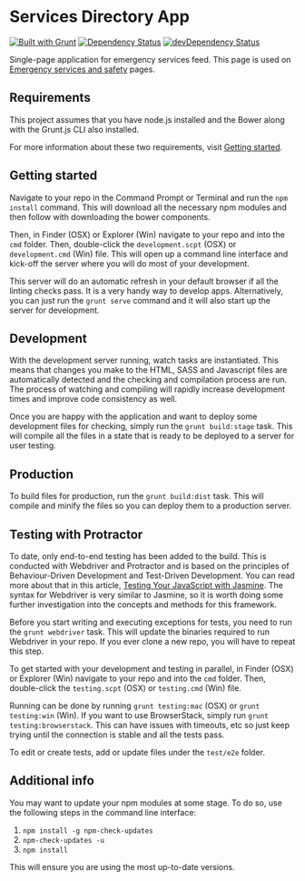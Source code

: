 # Services Directory App

[![Built with Grunt](https://cdn.gruntjs.com/builtwith.png)](http://gruntjs.com/)
[![Dependency Status](https://david-dm.org/qld-gov-au/emergency-services.png)](https://david-dm.org/qld-gov-au/emergency-services)
[![devDependency Status](https://david-dm.org/qld-gov-au/emergency-services/dev-status.svg)](https://david-dm.org/qld-gov-au/emergency-services#info=devDependencies)

Single-page application for emergency services feed. This page is used on [Emergency services and safety](http://www.qld.gov.au/emergency/) pages.

## Requirements

This project assumes that you have node.js installed and the Bower along with the Grunt.js CLI also installed.

For more information about these two requirements, visit [Getting started](http://gruntjs.com/getting-started).

## Getting started

Navigate to your repo in the Command Prompt or Terminal and run the `npm install` command. This will download all the necessary npm modules and then follow with downloading the bower components.

Then, in Finder (OSX) or Explorer (Win) navigate to your repo and into the `cmd` folder. Then, double-click the `development.scpt` (OSX) or `development.cmd` (Win) file. This will open up a command line interface and kick-off the server where you will do most of your development.

This server will do an automatic refresh in your default browser if all the linting checks pass. It is a very handy way to develop apps. Alternatively, you can just run the `grunt serve` command and it will also start up the server for development.

## Development

With the development server running, watch tasks are instantiated. This means that changes you make to the HTML, SASS and Javascript files are automatically detected and the checking and compilation process are run. The process of watching and compiling will rapidly increase development times and improve code consistency as well.

Once you are happy with the application and want to deploy some development files for checking, simply run the `grunt build:stage` task. This will compile all the files in a state that is ready to be deployed to a server for user testing.

## Production

To build files for production, run the `grunt build:dist` task. This will compile and minify the files so you can deploy them to a production server.

## Testing with Protractor

To date, only end-to-end testing has been added to the build. This is conducted with Webdriver and Protractor and is based on the principles of Behaviour-Driven Development and Test-Driven Development. You can read more about that in this article, [Testing Your JavaScript with Jasmine](http://code.tutsplus.com/tutorials/testing-your-javascript-with-jasmine--net-21229). The syntax for Webdriver is very similar to Jasmine, so it is worth doing some further investigation into the concepts and methods for this framework.

Before you start writing and executing exceptions for tests, you need to run the `grunt webdriver` task. This will update the binaries required to run Webdriver in your repo. If you ever clone a new repo, you will have to repeat this step.

To get started with your development and testing in parallel, in Finder (OSX) or Explorer (Win) navigate to your repo and into the `cmd` folder. Then, double-click the `testing.scpt` (OSX) or `testing.cmd` (Win) file.

Running can be done by running `grunt testing:mac` (OSX) or `grunt testing:win` (Win). If you want to use BrowserStack, simply run `grunt testing:browserstack`. This can have issues with timeouts, etc so just keep trying until the connection is stable and all the tests pass.

To edit or create tests, add or update files under the `test/e2e` folder.

## Additional info

You may want to update your npm modules at some stage. To do so, use the following steps in the command line interface:

1. `npm install -g npm-check-updates`
2. `npm-check-updates -u`
3. `npm install`

This will ensure you are using the most up-to-date versions.

